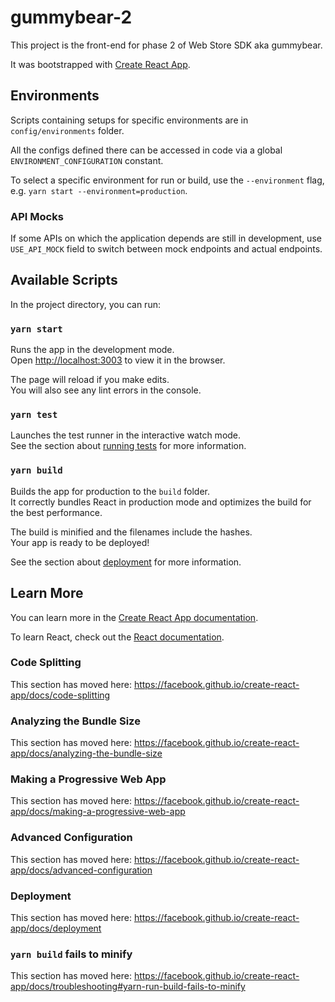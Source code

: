 # gummybear-2

This project is the front-end for phase 2 of Web Store SDK aka gummybear.

It was bootstrapped with [Create React App](https://github.com/facebook/create-react-app).

## Environments

Scripts containing setups for specific environments are in `config/environments` folder.

All the configs defined there can be accessed in code via a global `ENVIRONMENT_CONFIGURATION` constant.

To select a specific environment for run or build, use the `--environment` flag, e.g. `yarn start --environment=production`.

### API Mocks

If some APIs on which the application depends are still in development, use `USE_API_MOCK` field to switch between mock endpoints and actual endpoints.

## Available Scripts

In the project directory, you can run:

### `yarn start`

Runs the app in the development mode.<br>
Open [http://localhost:3003](http://localhost:3003) to view it in the browser.

The page will reload if you make edits.<br>
You will also see any lint errors in the console.

### `yarn test`

Launches the test runner in the interactive watch mode.<br>
See the section about [running tests](https://facebook.github.io/create-react-app/docs/running-tests) for more information.

### `yarn build`

Builds the app for production to the `build` folder.<br>
It correctly bundles React in production mode and optimizes the build for the best performance.

The build is minified and the filenames include the hashes.<br>
Your app is ready to be deployed!

See the section about [deployment](https://facebook.github.io/create-react-app/docs/deployment) for more information.

## Learn More

You can learn more in the [Create React App documentation](https://facebook.github.io/create-react-app/docs/getting-started).

To learn React, check out the [React documentation](https://reactjs.org/).

### Code Splitting

This section has moved here: https://facebook.github.io/create-react-app/docs/code-splitting

### Analyzing the Bundle Size

This section has moved here: https://facebook.github.io/create-react-app/docs/analyzing-the-bundle-size

### Making a Progressive Web App

This section has moved here: https://facebook.github.io/create-react-app/docs/making-a-progressive-web-app

### Advanced Configuration

This section has moved here: https://facebook.github.io/create-react-app/docs/advanced-configuration

### Deployment

This section has moved here: https://facebook.github.io/create-react-app/docs/deployment

### `yarn build` fails to minify

This section has moved here: https://facebook.github.io/create-react-app/docs/troubleshooting#yarn-run-build-fails-to-minify
